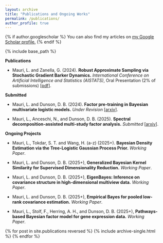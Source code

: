 ```yaml
---
layout: archive
title: "Publications and Ongoing Works"
permalink: /publications/
author_profile: true
---
```



{% if author.googlescholar %}
  You can also find my articles on <u><a href="{{author.googlescholar}}">my Google Scholar profile</a>.</u>
{% endif %}

{% include base_path %}

**Publications**

* Mauri, L. and Zanella, G. (2024).
**Robust Approximate Sampling via Stochastic Gradient Barker Dynamics.**
*International Conference on Artificial Intelligence and Statistics (AISTATS)*, Oral Presentation (2% of submissions) [[pdf](https://proceedings.mlr.press/v238/mauri24a/mauri24a.pdf)].


**Submitted**

* Mauri, L. and Dunson, D. B. (2024).
**Factor pre-training in Bayesian multivariate logistic models.**
*Under Revision* [[arxiv](https://arxiv.org/abs/2409.17441)].

* Mauri, L., Anceschi, N., and Dunson, D. B. (2025).
**Spectral decomposition-assisted multi-study factor analysis.**
*Submitted* [[arxiv](https://arxiv.org/abs/2502.14600)].

**Ongoing Projects**

* Mauri, L., Tokdar, S. T. and Wang, H. (a-z) (2025+).
**Bayesian Density Estimation via the Tree-Logistic Gaussian Process Prior.**
*Working Paper*.

* Mauri, L. and Dunson, D. B. (2025+),
**Generalized Bayesian Kernel Similarity for Supervised Dimensionality Reduction.**
*Working Paper*.

* Mauri, L. and Dunson, D. B. (2025+),
**EigenBayes: Inference on covariance structure in high-dimensional multiview data.**
*Working Paper*.

* Mauri, L. and Dunson, D. B. (2025+),
**Empirical Bayes for pooled low-rank covariance estimation.**
*Working Paper*.

* Mauri, L., Stolf, F., Herring, A. H., and Dunson, D. B. (2025+),
**Pathways-based Bayesian factor model for gene expression data.**
*Working Paper*.





{% for post in site.publications reversed %}
  {% include archive-single.html %}
{% endfor %}
